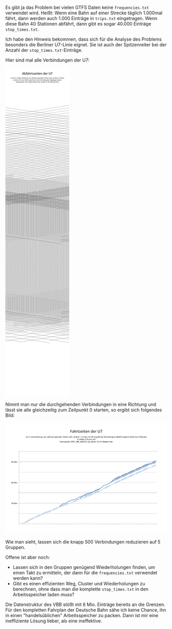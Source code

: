 Es gibt ja das Problem bei vielen GTFS Daten keine `frequencies.txt` verwendet wird. Heißt: Wenn eine Bahn auf einer Strecke täglich 1.000mal fährt, dann werden auch 1.000 Einträge in `trips.txt` eingetragen. Wenn diese Bahn 40 Stationen abfährt, dann gibt es sogar 40.000 Einträge `stop_times.txt`.

Ich habe den Hinweis bekommen, dass sich für die Analyse des Problems besonders die Berliner U7-Linie eignet. Sie ist auch der Spitzenreiter bei der Anzahl der `stop_times.txt`-Einträge.

Hier sind mal alle Verbindungen der U7:

![Timetable.png](images/Timetable.png)

Nimmt man nur die durchgehenden Verbindungen in eine Richtung und lässt sie alle gleichzeitig zum Zeitpunkt 0 starten, so ergibt sich folgendes Bild:

![Abfahrtzeiten-U7](images/Abfahrtzeiten-U7.png)

Wie man sieht, lassen sich die knapp 500 Verbindungen reduzieren auf 5 Gruppen.

Offene ist aber noch:

* Lassen sich in den Gruppen genügend Wiederholungen finden, um einen Takt zu ermitteln, der dann für die `frequencies.txt` verwendet werden kann?
* Gibt es einen effizienten Weg, Cluster und Wiederholungen zu berechnen, ohne dass man die komplette `stop_times.txt` in den Arbeitsspeicher laden muss?

Die Datenstruktur des VBB stößt mit 6 Mio. Einträge bereits an die Grenzen. Für den kompletten Fahrplan der Deutsche Bahn sähe ich keine Chance, ihn in einen "handelsüblichen" Arbeitsspeicher zu packen. Dann ist mir eine ineffiziente Lösung lieber, als eine ineffektive.